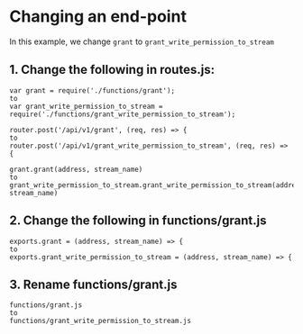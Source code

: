 # Changing an end-point

In this example, we change `grant` to `grant_write_permission_to_stream`

## 1. Change the following in routes.js:
```
var grant = require('./functions/grant');
to
var grant_write_permission_to_stream = require('./functions/grant_write_permission_to_stream');
```
```
router.post('/api/v1/grant', (req, res) => {
to
router.post('/api/v1/grant_write_permission_to_stream', (req, res) => {
```
```
grant.grant(address, stream_name)
to
grant_write_permission_to_stream.grant_write_permission_to_stream(address, stream_name)
```

## 2. Change the following in functions/grant.js
```
exports.grant = (address, stream_name) => {
to
exports.grant_write_permission_to_stream = (address, stream_name) => {
```

## 3. Rename functions/grant.js
```
functions/grant.js
to
functions/grant_write_permission_to_stream.js
```

